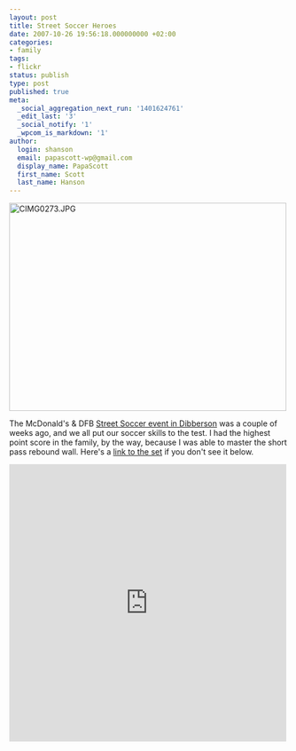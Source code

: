 ```yaml
---
layout: post
title: Street Soccer Heroes
date: 2007-10-26 19:56:18.000000000 +02:00
categories:
- family
tags:
- flickr
status: publish
type: post
published: true
meta:
  _social_aggregation_next_run: '1401624761'
  _edit_last: '3'
  _social_notify: '1'
  _wpcom_is_markdown: '1'
author:
  login: shanson
  email: papascott-wp@gmail.com
  display_name: PapaScott
  first_name: Scott
  last_name: Hanson
---
```

<p><a href="http://www.flickr.com/photos/51035717986@N01/1761871188" title="View 'CIMG0273.JPG' on Flickr.com"><img src="https://farm3.static.flickr.com/2125/1761871188_caabb0cba5.jpg" alt="CIMG0273.JPG" border="0" width="500" height="375" /></a></p>
<p>The McDonald's &amp; DFB <a href="http://www.mcdonalds-nordheide.de/2007/09/15/dfb-mcdonalds-street-abzeichen/">Street Soccer event in Dibberson</a> was a couple of weeks ago, and we all put our soccer skills to the test. I had the highest point score in the family, by the way, because I was able to master the short pass rebound wall. Here's a <a href="http://www.flickr.com/photos/papascott/sets/72157602720228214/">link to the set</a> if you don't see it below.</p>
<p><iframe align="center" src="https://www.flickr.com/slideShow/index.gne?set_id=72157602720228214" frameborder="0" width="500" scrolling="no" height="500"></iframe></p>
